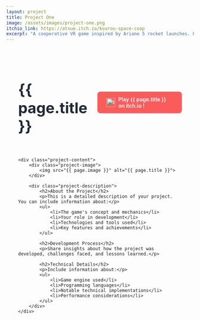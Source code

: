 ```yaml
---
layout: project
title: Project One
image: /assets/images/project-one.png
itchio_link: https://atsue.itch.io/kourou-space-coop
excerpt: "A cooperative VR game inspired by Ariane 5 rocket launches. Play Project One on itch.io !"
---
```


<div class="project-container">
    <div class="project-header">
        <h1>{{ page.title }}</h1>
        <a href="{{ page.itchio_link }}" class="itchio-button" target="_blank">
            <img src="https://static.itch.io/images/badge-color.svg" alt="itch.io">
            Play {{ page.title }} on itch.io !
        </a>
    </div>

    <div class="project-content">
        <div class="project-image">
            <img src="{{ page.image }}" alt="{{ page.title }}">
        </div>

        <div class="project-description">
            <h2>About the Project</h2>
            <p>This is a detailed description of your project. You can include information about:</p>
            <ul>
                <li>The game's concept and mechanics</li>
                <li>Your role in development</li>
                <li>Technologies and tools used</li>
                <li>Key features and achievements</li>
            </ul>

            <h2>Development Process</h2>
            <p>Share insights about how the project was developed, challenges faced, and lessons learned.</p>

            <h2>Technical Details</h2>
            <p>Include information about:</p>
            <ul>
                <li>Game engine used</li>
                <li>Programming languages</li>
                <li>Notable technical implementations</li>
                <li>Performance considerations</li>
            </ul>
        </div>
    </div>
</div>

<style>
    .project-container {
        max-width: 1200px;
        margin: 0 auto;
        padding: 2rem;
    }

    .project-header {
        display: flex;
        justify-content: space-between;
        align-items: center;
        margin-bottom: 2rem;
    }

    .project-header h1 {
        font-size: 2.5rem;
        color: #1f2937;
    }

    .itchio-button {
        display: flex;
        align-items: center;
        gap: 0.5rem;
        background: #fa5c5c;
        color: white;
        padding: 0.75rem 1.5rem;
        border-radius: 0.5rem;
        text-decoration: none;
        font-weight: 600;
        transition: transform 0.2s;
    }

    .itchio-button:hover {
        transform: translateY(-2px);
    }

    .itchio-button img {
        height: 24px;
        width: auto;
    }

    .project-content {
        display: grid;
        grid-template-columns: 1fr 1fr;
        gap: 2rem;
    }

    .project-image {
        width: 100%;
    }

    .project-image img {
        width: 100%;
        height: auto;
        border-radius: 1rem;
        box-shadow: 0 4px 6px -1px rgb(0 0 0 / 0.1);
    }

    .project-description {
        line-height: 1.6;
    }

    .project-description h2 {
        margin: 1.5rem 0 1rem;
        color: #1f2937;
    }

    .project-description ul {
        margin: 1rem 0;
        padding-left: 1.5rem;
    }

    .project-description li {
        margin-bottom: 0.5rem;
    }

    @media (max-width: 768px) {
        .project-content {
            grid-template-columns: 1fr;
        }

        .project-header {
            flex-direction: column;
            gap: 1rem;
            text-align: center;
        }
    }
</style> 